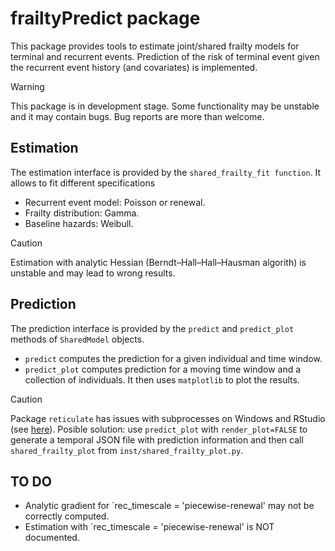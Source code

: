 # frailtyPredict package

This package provides tools to estimate joint/shared frailty models for terminal and recurrent events. Prediction of the risk of terminal event given the recurrent event history (and covariates) is implemented.

> [!WARNING] 
> This package is in development stage. Some functionality may be unstable and it may contain bugs. Bug reports are more than welcome.

## Estimation
The estimation interface is provided by the `shared_frailty_fit function`. It allows to fit different specifications
* Recurrent event model: Poisson or renewal.
* Frailty distribution: Gamma.
* Baseline hazards: Weibull.

> [!CAUTION] 
> Estimation with analytic Hessian (Berndt–Hall–Hall–Hausman algorith) is unstable and may lead to wrong results.

## Prediction
The prediction interface is provided by the `predict` and `predict_plot` methods of `SharedModel` objects. 
* `predict` computes the prediction for a given individual and time window.
* `predict_plot` computes prediction for a moving time window and a collection of individuals. It then uses `matplotlib` to plot the results.

> [!CAUTION] 
> Package `reticulate` has issues with subprocesses on Windows and RStudio (see [here](https://github.com/rstudio/reticulate/issues/518)). Posible solution: use `predict_plot` with `render_plot=FALSE` to generate a temporal JSON file with prediction information and then call `shared_frailty_plot` from `inst/shared_frailty_plot.py`.

## TO DO
* Analytic gradient for `rec_timescale = 'piecewise-renewal' may not be correctly computed.
* Estimation with `rec_timescale = 'piecewise-renewal' is NOT documented. 